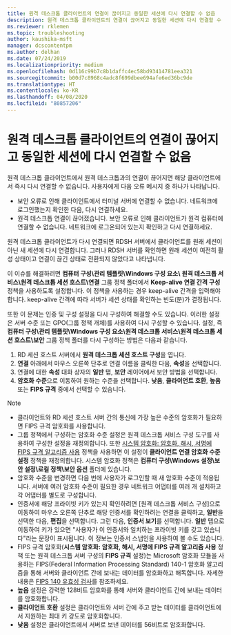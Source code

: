 ```yaml
---
title: 원격 데스크톱 클라이언트의 연결이 끊어지고 동일한 세션에 다시 연결할 수 없음
description: 원격 데스크톱 클라이언트의 연결이 끊어지고 동일한 세션에 다시 연결할 수 없는 문제를 해결합니다.
ms.reviewer: rklemen
ms.topic: troubleshooting
author: kaushika-msft
manager: dcscontentpm
ms.author: delhan
ms.date: 07/24/2019
ms.localizationpriority: medium
ms.openlocfilehash: 0d116c99b7c8b1daffc4ec58bd93414781eea321
ms.sourcegitcommit: b00d7c8968c4adc8f699dbee694afe6ed36bc9de
ms.translationtype: HT
ms.contentlocale: ko-KR
ms.lasthandoff: 04/08/2020
ms.locfileid: "80857206"
---
```

# <a name="remote-desktop-client-disconnects-and-cant-reconnect-to-the-same-session"></a>원격 데스크톱 클라이언트의 연결이 끊어지고 동일한 세션에 다시 연결할 수 없음

원격 데스크톱 클라이언트에서 원격 데스크톱과의 연결이 끊어지면 해당 클라이언트에서 즉시 다시 연결할 수 없습니다. 사용자에게 다음 오류 메시지 중 하나가 나타납니다.

  - 보안 오류로 인해 클라이언트에서 터미널 서버에 연결할 수 없습니다. 네트워크에 로그인했는지 확인한 다음, 다시 연결하세요.
  - 원격 데스크톱 연결이 끊어졌습니다. 보안 오류로 인해 클라이언트가 원격 컴퓨터에 연결할 수 없습니다. 네트워크에 로그온되어 있는지 확인하고 다시 연결하세요.

원격 데스크톱 클라이언트가 다시 연결되면 RDSH 서버에서 클라이언트를 원래 세션이 아닌 새 세션에 다시 연결합니다. 그러나 RDSH 서버를 확인하면 원래 세션이 여전히 활성 상태이고 연결이 끊긴 상태로 전환되지 않았다고 나타냅니다.

이 이슈를 해결하려면 **컴퓨터 구성\\관리 템플릿\\Windows 구성 요소\\ 원격 데스크톱 서비스\\원격 데스크톱 세션 호스트\\연결** 그룹 정책 폴더에서 **Keep-alive 연결 간격 구성** 정책을 사용하도록 설정합니다. 이 정책을 사용하는 경우 keep-alive 간격을 입력해야 합니다. keep-alive 간격에 따라 서버가 세션 상태를 확인하는 빈도(분)가 결정됩니다.

또한 이 문제는 인증 및 구성 설정을 다시 구성하여 해결할 수도 있습니다. 이러한 설정은 서버 수준 또는 GPO(그룹 정책 개체)를 사용하여 다시 구성할 수 있습니다. 설정, 즉 **컴퓨터 구성\\관리 템플릿\\Windows 구성 요소\\원격 데스크톱 서비스\\원격 데스크톱 세션 호스트\\보안** 그룹 정책 폴더를 다시 구성하는 방법은 다음과 같습니다.

1. RD 세션 호스트 서버에서 **원격 데스크톱 세션 호스트 구성**을 엽니다.
2. **연결** 아래에서 마우스 오른쪽 단추로 연결 이름을 클릭한 다음, **속성**을 선택합니다.
3. 연결에 대한 **속성** 대화 상자의 **일반** 탭, **보안** 레이어에서 보안 방법을 선택합니다.
4. **암호화 수준**으로 이동하여 원하는 수준을 선택합니다. **낮음**, **클라이언트 호환**, **높음** 또는 **FIPS 규격** 중에서 선택할 수 있습니다.

> [!NOTE]  
>  - 클라이언트와 RD 세션 호스트 서버 간의 통신에 가장 높은 수준의 암호화가 필요하면 FIPS 규격 암호화를 사용합니다.
>  - 그룹 정책에서 구성하는 암호화 수준 설정은 원격 데스크톱 서비스 구성 도구를 사용하여 구성한 설정을 재정의합니다. 또한 [시스템 암호화: 암호화, 해시, 서명에 FIPS 규격 알고리즘 사용](https://docs.microsoft.com/windows/security/threat-protection/security-policy-settings/system-cryptography-use-fips-compliant-algorithms-for-encryption-hashing-and-signing) 정책을 사용하면 이 설정이 **클라이언트 연결 암호화 수준 설정** 정책을 재정의합니다. 시스템 암호화 정책은 **컴퓨터 구성\\Windows 설정\\보안 설정\\로컬 정책\\보안 옵션** 폴더에 있습니다.
>  - 암호화 수준을 변경하면 다음 번에 사용자가 로그인할 때 새 암호화 수준이 적용됩니다. 서버에 여러 암호화 수준이 필요한 경우 네트워크 어댑터를 여러 개 설치하고 각 어댑터를 별도로 구성합니다.
>  - 인증서에 해당 프라이빗 키가 있는지 확인하려면 [원격 데스크톱 서비스 구성]으로 이동하여 마우스 오른쪽 단추로 해당 인증서를 확인하려는 연결을 클릭하고, **일반**을 선택한 다음, **편집**을 선택합니다. 그런 다음, **인증서 보기**를 선택합니다. **일반** 탭으로 이동하여 키가 있으면 "사용자가 이 인증서와 일치하는 프라이빗 키를 갖고 있습니다"라는 문장이 표시됩니다. 이 정보는 인증서 스냅인을 사용하여 볼 수도 있습니다.
>  - FIPS 규격 암호화(**시스템 암호화: 암호화, 해시, 서명에 FIPS 규격 알고리즘 사용** 정책 또는 원격 데스크톱 서버 구성의 **FIPS 규격** 설정)는 Microsoft 암호화 모듈을 사용하는 FIPS(Federal Information Processing Standard) 140-1 암호화 알고리즘을 통해 서버와 클라이언트 간에 보내는 데이터를 암호화하고 해독합니다. 자세한 내용은 [FIPS 140 유효성 검사](https://docs.microsoft.com/windows/security/threat-protection/fips-140-validation)를 참조하세요.
>  - **높음** 설정은 강력한 128비트 암호화를 통해 서버와 클라이언트 간에 보내는 데이터를 암호화합니다.
>  - **클라이언트 호환** 설정은 클라이언트와 서버 간에 주고 받는 데이터를 클라이언트에서 지원하는 최대 키 강도로 암호화합니다.
>  - **낮음** 설정은 클라이언트에서 서버로 보낸 데이터를 56비트로 암호화합니다.
